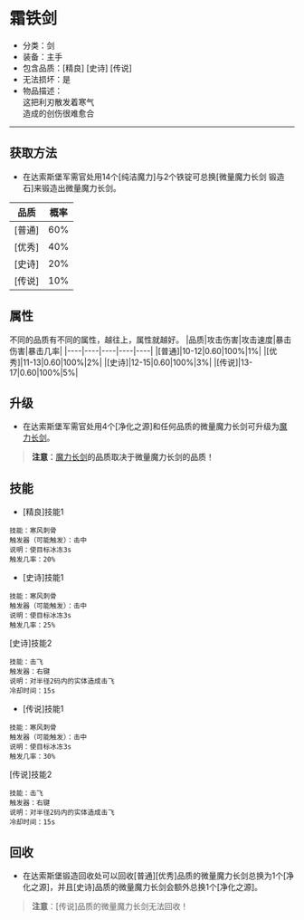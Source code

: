 # 霜铁剑
* 分类：剑
* 装备：主手
* 包含品质：[精良] [史诗] [传说]
* 无法损坏：是
* 物品描述：<br/>
这把利刃散发着寒气<br/>造成的创伤很难愈合
---
## 获取方法
* 在达索斯堡军需官处用14个[纯洁魔力]与2个铁锭可总换[微量魔力长剑 锻造石]来锻造出微量魔力长剑。

|品质|概率|
|----|----|
|[普通]|60%|
|[优秀]|40%|
|[史诗]|20%|
|[传说]|10%|
## 属性
不同的品质有不同的属性，越往上，属性就越好。
|品质|攻击伤害|攻击速度|暴击伤害|暴击几率|
|----|----|----|----|----|
|[普通]|10-12|0.60|100%|1%|
|[优秀]|11-13|0.60|100%|2%|
|[史诗]|12-15|0.60|100%|3%|
|[传说]|13-17|0.60|100%|5%|
## 升级
* 在达索斯堡军需官处用4个[净化之源]和任何品质的微量魔力长剑可升级为<a href="https://github.com/LeafletXD/Minecraft-Yuanchu-Server-Wiki/blob/main/Wiki/RPG%E9%81%93%E5%85%B7/%E8%BF%91%E6%88%98%E6%AD%A6%E5%99%A8/%E5%89%91/%E9%AD%94%E5%8A%9B%E9%95%BF%E5%89%91.md">魔力长剑<a/>。
>**注意**：<a href="https://github.com/LeafletXD/Minecraft-Yuanchu-Server-Wiki/blob/main/Wiki/RPG%E9%81%93%E5%85%B7/%E8%BF%91%E6%88%98%E6%AD%A6%E5%99%A8/%E5%89%91/%E9%AD%94%E5%8A%9B%E9%95%BF%E5%89%91.md">魔力长剑<a/>的品质取决于微量魔力长剑的品质！
## 技能
* [精良]技能1
```
技能：寒风刺骨
触发器（可能触发）：击中
说明：使目标冰冻3s
触发几率：20%
```
* [史诗]技能1
```
技能：寒风刺骨
触发器（可能触发）：击中
说明：使目标冰冻3s
触发几率：25%
```
[史诗]技能2
```
技能：击飞
触发器：右键
说明：对半径2码内的实体造成击飞
冷却时间：15s
```
* [传说]技能1
```
技能：寒风刺骨
触发器（可能触发）：击中
说明：使目标冰冻3s
触发几率：30%
```
[传说]技能2
```
技能：击飞
触发器：右键
说明：对半径2码内的实体造成击飞
冷却时间：15s
```
## 回收
* 在达索斯堡锻造回收处可以回收[普通][优秀]品质的微量魔力长剑总换为1个[净化之源]，并且[史诗]品质的微量魔力长剑会额外总换1个[净化之源]。
>**注意**：[传说]品质的微量魔力长剑无法回收！
